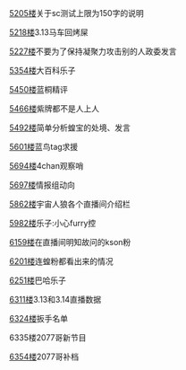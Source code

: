 [5205楼](https://bbs.nga.cn/read.php?tid=25842567&page=261#l5205)关于sc测试上限为150字的说明

[5218楼](https://bbs.nga.cn/read.php?tid=25842567&page=261#l5218)3.13马车回烤屎

[5227楼](https://bbs.nga.cn/read.php?tid=25842567&page=262#l5227)不要为了保持凝聚力攻击别的人政委发言

[5354楼](https://bbs.nga.cn/read.php?tid=25842567&page=268#l5354)大百科乐子

[5450楼](https://bbs.nga.cn/read.php?tid=25842567&page=273#l5450)蓝桐精评

[5466楼](https://bbs.nga.cn/read.php?tid=25842567&page=274#l5466)紫牌都不是人上人

[5492楼](https://bbs.nga.cn/read.php?tid=25842567&page=275#l5492)简单分析蝗宝的处境、发言

[5601楼](https://bbs.nga.cn/read.php?tid=25842567&page=281#l5601)蓝鸟tag求援

[5694楼](https://bbs.nga.cn/read.php?tid=25842567&page=285#l5694)4chan观察哨

[5697楼](https://bbs.nga.cn/read.php?tid=25842567&page=285#l5697)情报组动向

[5862楼](https://bbs.nga.cn/read.php?tid=25842567&page=294#l5862)宇宙人狼各个直播间介绍栏

[5982楼](https://bbs.nga.cn/read.php?tid=25842567&page=300#l5982)乐子:小心furry控

[6159楼](https://bbs.nga.cn/read.php?tid=25842567&page=308#l6159)在直播间明知故问的kson粉

[6201楼](https://bbs.nga.cn/read.php?tid=25842567&page=311#l6201)连蝗粉都看出来的情况

[6251楼](https://bbs.nga.cn/read.php?tid=25842567&page=313#l6251)巴哈乐子

[6311楼](https://bbs.nga.cn/read.php?tid=25842567&page=316#l6311)3.13和3.14直播数据

[6324楼](https://bbs.nga.cn/read.php?tid=25842567&page=317#l6324)扳手名单

6335楼2077哥新节目

[6354楼](https://bbs.nga.cn/read.php?tid=25842567&page=318#l6354)2077哥补档